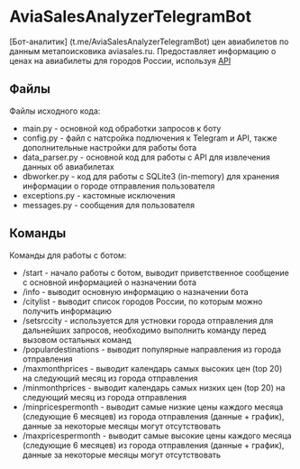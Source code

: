 # AviaSalesAnalyzerTelegramBot

[Бот-аналитик] (t.me/AviaSalesAnalyzerTelegramBot) цен авиабилетов по данным метапоисковика aviasales.ru.
Предоставляет информацию о ценах на авиабилеты для городов России, используя [API](https://support.travelpayouts.com/hc/ru/articles/203956163-Aviasales-API-%D0%B4%D0%BE%D1%81%D1%82%D1%83%D0%BF%D0%B0-%D0%B)

## Файлы
Файлы исходного кода:

* main.py - основной код обработки запросов к боту
* config.py - файл с натсройка подлючения к Telegram и API, также дополнительные настройки для работы бота
* data_parser.py - основной код для работы с API для извлечения данных об авиабилетах
* dbworker.py - код для работы с SQLite3 (in-memory) для хранения информации о городе отправления пользователя
* exceptions.py - кастомные исключения
* messages.py - сообщения для пользователя

## Команды
Команды для работы с ботом:
* /start - начало работы с ботом, выводит приветственное сообщение с основной информацией о назначении бота
* /info - выводит основную информацию о назначении бота
* /citylist - выводит список городов России, по которым можно получить информацию
* /setsrccity - используется для устновки города отправления для дальнейших запросов, необходимо выполнить команду перед вызовом остальных команд
* /populardestinations - выводит популярные направления из города отправления
* /maxmonthprices - выводит календарь самых высоких цен (top 20) на следующий месяц из города отправления
* /minmonthprices - выводит календарь самых низких цен (top 20) на следующий месяц  из города отправления
* /minpricespermonth - выводит самые низкие цены каждого месяца (следующие 6 месяцев) из города отправления (данные + график), данные за некоторые месяцы могут отсутствовать
* /maxpricespermonth - выводит самые высокие цены каждого месяца (следующие 6 месяцев) из города отправления (данные + график), данные за некоторые месяцы могут отсутствовать


